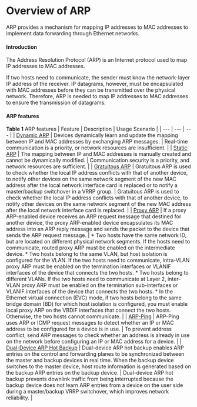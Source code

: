 Overview of ARP
===============

ARP provides a mechanism for mapping IP addresses to MAC addresses to implement data forwarding through Ethernet networks.

#### Introduction

The Address Resolution Protocol (ARP) is an Internet protocol used to map IP addresses to MAC addresses.

If two hosts need to communicate, the sender must know the network-layer IP address of the receiver. IP datagrams, however, must be encapsulated with MAC addresses before they can be transmitted over the physical network. Therefore, ARP is needed to map IP addresses to MAC addresses to ensure the transmission of datagrams.


#### ARP features

**Table 1** ARP features
| Feature | Description | Usage Scenario |
| --- | --- | --- |
| [Dynamic ARP](feature_0003994726.html) | Devices dynamically learn and update the mapping between IP and MAC addresses by exchanging ARP messages. | Real-time communication is a priority, or network resources are insufficient. |
| [Static ARP](feature_0003992428.html) | The mapping between IP and MAC addresses is manually created and cannot be dynamically modified. | Communication security is a priority, and network resources are sufficient. |
| [Gratuitous ARP](feature_0003992920.html) | Gratuitous ARP is used to check whether the local IP address conflicts with that of another device, to notify other devices on the same network segment of the new MAC address after the local network interface card is replaced or to notify a master/backup switchover in a VRRP group. | Gratuitous ARP is used to check whether the local IP address conflicts with that of another device, to notify other devices on the same network segment of the new MAC address after the local network interface card is replaced. |
| [Proxy ARP](feature_0003997722.html) | If a proxy ARP-enabled device receives an ARP request message that destined for another device, the proxy ARP-enabled device encapsulates its MAC address into an ARP reply message and sends the packet to the device that sends the ARP request message. | * Two hosts have the same network ID, but are located on different physical network segments. If the hosts need to communicate, routed proxy ARP must be enabled on the intermediate device. * Two hosts belong to the same VLAN, but host isolation is configured for the VLAN. If the two hosts need to communicate, intra-VLAN proxy ARP must be enabled on the termination interfaces or VLANIF interfaces of the device that connects the two hosts. * Two hosts belong to different VLANs. If the two hosts need to communicate at Layer 2, inter-VLAN proxy ARP must be enabled on the termination sub-interfaces or VLANIF interfaces of the device that connects the two hosts. * In the Ethernet virtual connection (EVC) mode, if two hosts belong to the same bridge domain (BD) for which host isolation is configured, you must enable local proxy ARP on the VBDIF interfaces that connect the two hosts. Otherwise, the two hosts cannot communicate. |
| [ARP-Ping](feature_0003997292.html) | ARP-Ping uses ARP or ICMP request messages to detect whether an IP or MAC address to be configured for a device is in use. | To prevent address conflict, send ARP messages to check whether an address is already in use on the network before configuring an IP or MAC address for a device. |
| [Dual-Device ARP Hot Backup](feature_0003998347.html) | Dual-device ARP hot backup enables ARP entries on the control and forwarding planes to be synchronized between the master and backup devices in real time. When the backup device switches to the master device, host route information is generated based on the backup ARP entries on the backup device. | Dual-device ARP hot backup prevents downlink traffic from being interrupted because the backup device does not learn ARP entries from a device on the user side during a master/backup VRRP switchover, which improves network reliability. |